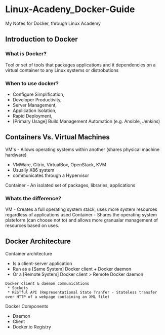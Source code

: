 # Linux-Acadeny_Docker-Guide
My Notes for Docker, through Linux Academy

## Introduction to Docker

### What is Docker?

Tool or set of tools that packages applications and it dependencies on a virtual container to any Linux systems or distrobutions

### When to use docker?

* Configure Simplification, 
* Developer Productivity, 
* Server Management, 
* Application Isolation,
* Rapid Deployment, 
* [Primary Usage] Build Management Automation (e.g. Ansible, Jenkins)

## Containers Vs. Virtual Machines

VM's - Allows operating systems within another (shares physical machine hardware)
 * VMWare, Citrix, VirtualBox, OpenStack, KVM
 * Usually X86 system 
 * communicates through a Hypervisor
  
Container - An isolated set of packages, libraries, applications

### Whats the difference?

VM - Creates a full operating system stack, uses more system resources regardless of applications used
Container - Shares the operating system plateform (can choose not to) and allows more granualar management of resources based on uses.

## Docker Architecture

  Container architecture
   * Is a client-server application
   * Run as a [Same System] Docker client + Docker daemon
   * Or a [Remote System] Docker client > Remote Docker daemon
    
    Docker client & daemon communications
     * Sockets
     * RESTful API (Representational State Tranfer - Stateless transfer over HTTP of a webpage containing an XML file)
    
  Docker Components
   * Daemon
   * Client
   * Docker.io Registry
    
    
